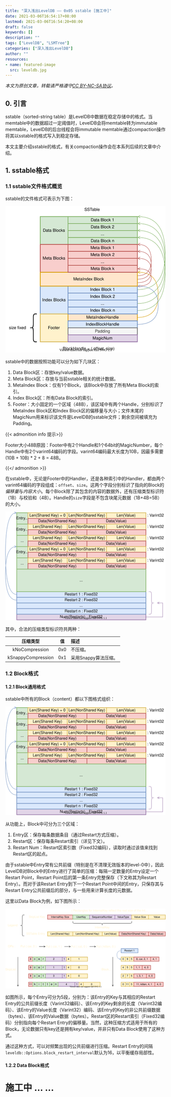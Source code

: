 ```yaml
---
title: "深入浅出LevelDB —— 0x05 sstable [施工中]"
date: 2021-03-06T16:54:17+08:00
lastmod: 2021-03-06T16:54:20+08:00
draft: false
keywords: []
description: ""
tags: ["LevelDB", "LSMTree"]
categories: ["深入浅出LevelDB"]
author: ""
resources:
- name: featured-image
  src: leveldb.jpg
---
```


*本文为原创文章，转载请严格遵守[CC BY-NC-SA协议](https://creativecommons.org/licenses/by-nc-sa/4.0/)。*


<!--more-->

## 0. 引言

sstable（sorted-string table）是LevelDB中数据在稳定存储中的格式。当memtable中的数据超过一定阈值时，LevelDB会将memtable转为immutable memtable，LevelDB的后台线程会将immutable memtable通过compaction操作将其以sstable的格式写入到稳定存储。

本文主要介绍sstable的格式，有关compaction操作会在本系列后续的文章中介绍。

## 1. sstable格式

### 1.1 sstable文件格式概览

sstable的文件格式可表示为下图：

![sstable文件格式](assets/sstable.svg "sstable文件格式")

sstable中的数据按照功能可以分为如下几块区：
1. Data Block区：存放key/value数据。
2. Meta Block区：存放与当前sstable相关的统计数据。
3. MetaIndex Block：仅有1个Block，该Block中存放了所有Meta Block的索引。
4. Index Block区：所有Data Block的索引。
5. Footer：大小固定的一个区域（48B），该区域中有两个Handle，分别标识了MetaIndex Block区和Index Block区的偏移量与大小；文件末尾的MagicNum用来标识该文件是LevelDB的sstable文件；剩余空间被填充为Padding。

{{< admonition info 提示>}}

Footer大小48B原因：Footer中有2个Handle和1个64bit的MagicNumber，每个Handle中有2个varint64编码的字段。varint64编码最大长度为10B，因最多需要 (10B + 10B) * 2 + 8 = 48B。

{{</ admonition >}}

在sstable中，无论是Footer中的Handler，还是各种索引中的Handler，都由两个varint64编码的字段组成：`offset`、`size`。这两个字段分别标识了指向的Block的*偏移量*与*内容大小*。每个Block除了其包含的内容的数据外，还有压缩类型标识符（1B）与校验和（4B）。Handle的`size`字段是不包含块尾元数据（1B+4B=5B）的大小。

![Handle与Block格式](assets/block.svg "Handle与Block格式")

其中，合法的压缩类型标识符共两种：

| 压缩类型 | 值 | 描述 |
| :-: | :-: | :- |
| kNoCompression | 0x0 | 不压缩。 |
| kSnappyCompression | 0x1 | 采用Snappy算法压缩。 |

### 1.2 Block格式

#### 1.2.1 Block通用格式

sstable中所有的Block（content）都以下图格式组织：

![Block格式](assets/block.svg "Block格式")

从功能上，Block中可分为三个区域：
1. Entry区：保存每条数据条目（通过Restart方式压缩）。
2. Restart区：保存每条Restart索引（详见下文）。
3. Restart Num：Restart区索引数（Fixed32编码），读取时通过该值来找到Restart区的起点。

由于sstable中Entry常有公共前缀（特别是在不清理无效版本的level-0中），因此LevelDB对Block中的Entry进行了简单的压缩：每隔一定数量的Entry设定一个Restart Point，Restart Point后的第一条Entry完整保存（下文称其为Restart Entry）。而对于该Restart Entry到下一个Restart Point中间的Entry，只保存其与Restart Entry公共前缀后的部分，与一些用来计算长度的元数据。

这里以Data Block为例，如下图所示：

![Restart压缩](assets/sharing.svg "Restart压缩")

如图所示，每个Entry可分为5段，分别为：该Entry的Key与其相应的Restart Entry的公共前缀长度（Varint32编码）、该Entry的Key剩余的长度（Varint32编码）、该Entry的Value长度（Varint32）编码、该Entry的Key的非公共前缀数据（bytes）、该Entry的Value数据（bytes）。Restart区的Restart索引（Fixed32编码）分别指向每个Restart Entry的偏移量。当然，这种压缩方式适用于所有的Block，无论数据只有key还是拥有key/value，并非只有Data Block使用了这种方式。

通过这种方式，可以对频繁出现的公共前缀进行压缩。Restart Entry的间隔`leveldb::Options.block_restart_interval`默认为16，以平衡缓存局部性。

#### 1.2.2 Data Block格式

# 施工中 ... ...